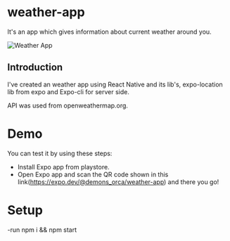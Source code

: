 # weather-app
It's an app which gives information about current weather around you.

![Weather App](https://i.ibb.co/RScL1T3/weather-app.jpg)


## Introduction
I've created an weather app using React Native and its lib's, expo-location lib from expo and Expo-cli for server side.

API was used from openweathermap.org.

# Demo
You can test it by using these steps:
- Install Expo app from playstore.
- Open Expo app and scan the QR code shown in this link(https://expo.dev/@demons_orca/weather-app) and there you go!

# Setup
-run npm i && npm start


